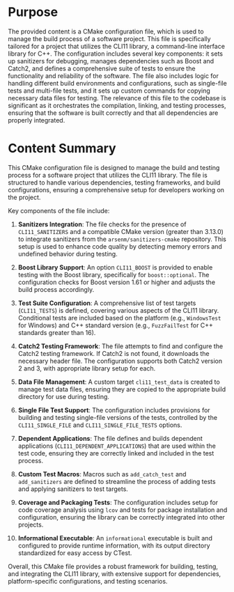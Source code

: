 # Purpose
The provided content is a CMake configuration file, which is used to manage the build process of a software project. This file is specifically tailored for a project that utilizes the CLI11 library, a command-line interface library for C++. The configuration includes several key components: it sets up sanitizers for debugging, manages dependencies such as Boost and Catch2, and defines a comprehensive suite of tests to ensure the functionality and reliability of the software. The file also includes logic for handling different build environments and configurations, such as single-file tests and multi-file tests, and it sets up custom commands for copying necessary data files for testing. The relevance of this file to the codebase is significant as it orchestrates the compilation, linking, and testing processes, ensuring that the software is built correctly and that all dependencies are properly integrated.
# Content Summary
This CMake configuration file is designed to manage the build and testing process for a software project that utilizes the CLI11 library. The file is structured to handle various dependencies, testing frameworks, and build configurations, ensuring a comprehensive setup for developers working on the project.

Key components of the file include:

1. **Sanitizers Integration**: The file checks for the presence of `CLI11_SANITIZERS` and a compatible CMake version (greater than 3.13.0) to integrate sanitizers from the `arsenm/sanitizers-cmake` repository. This setup is used to enhance code quality by detecting memory errors and undefined behavior during testing.

2. **Boost Library Support**: An option `CLI11_BOOST` is provided to enable testing with the Boost library, specifically for `boost::optional`. The configuration checks for Boost version 1.61 or higher and adjusts the build process accordingly.

3. **Test Suite Configuration**: A comprehensive list of test targets (`CLI11_TESTS`) is defined, covering various aspects of the CLI11 library. Conditional tests are included based on the platform (e.g., `WindowsTest` for Windows) and C++ standard version (e.g., `FuzzFailTest` for C++ standards greater than 16).

4. **Catch2 Testing Framework**: The file attempts to find and configure the Catch2 testing framework. If Catch2 is not found, it downloads the necessary header file. The configuration supports both Catch2 version 2 and 3, with appropriate library setup for each.

5. **Data File Management**: A custom target `cli11_test_data` is created to manage test data files, ensuring they are copied to the appropriate build directory for use during testing.

6. **Single File Test Support**: The configuration includes provisions for building and testing single-file versions of the tests, controlled by the `CLI11_SINGLE_FILE` and `CLI11_SINGLE_FILE_TESTS` options.

7. **Dependent Applications**: The file defines and builds dependent applications (`CLI11_DEPENDENT_APPLICATIONS`) that are used within the test code, ensuring they are correctly linked and included in the test process.

8. **Custom Test Macros**: Macros such as `add_catch_test` and `add_sanitizers` are defined to streamline the process of adding tests and applying sanitizers to test targets.

9. **Coverage and Packaging Tests**: The configuration includes setup for code coverage analysis using `lcov` and tests for package installation and configuration, ensuring the library can be correctly integrated into other projects.

10. **Informational Executable**: An `informational` executable is built and configured to provide runtime information, with its output directory standardized for easy access by CTest.

Overall, this CMake file provides a robust framework for building, testing, and integrating the CLI11 library, with extensive support for dependencies, platform-specific configurations, and testing scenarios.
